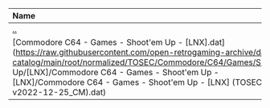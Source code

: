 |Name|Size|
|:---|---:|
|[..](../index.html)|DIR|
|[Commodore C64 - Games - Shoot'em Up - [LNX].dat](https://raw.githubusercontent.com/open-retrogaming-archive/dat-catalog/main/root/normalized/TOSEC/Commodore/C64/Games/Shoot'em Up/[LNX]/Commodore C64 - Games - Shoot'em Up - [LNX]/Commodore C64 - Games - Shoot'em Up - [LNX] (TOSEC-v2022-12-25_CM).dat)|280875|
